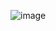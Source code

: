 ![image](https://github.com/anzil-mufti/New-Portfolio-/assets/76424041/cd47c1aa-f1d4-43e5-80fe-359f8c4a6e8e)

